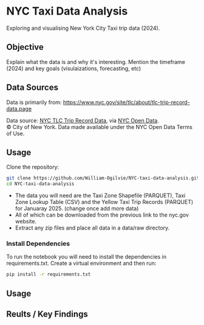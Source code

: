 # NYC Taxi Data Analysis
Exploring and visualising New York City Taxi trip data (2024). 

## Objective
Explain what the data is and why it's interesting.
Mention the timeframe (2024) and key goals (visulaizations, forecasting, etc)

## Data Sources
Data is primarily from:
https://www.nyc.gov/site/tlc/about/tlc-trip-record-data.page

Data source: [NYC TLC Trip Record Data](https://www.nyc.gov/site/tlc/about/tlc-trip-record-data.page), 
via [NYC Open Data](https://opendata.cityofnewyork.us/).  
© City of New York. Data made available under the NYC Open Data Terms of Use.

## Usage

Clone the repository:
```bash
git clone https://github.com/William-Ogilvie/NYC-taxi-data-analysis.git
cd NYC-taxi-data-analysis
```

- The data you will need are the Taxi Zone Shapefile (PARQUET), Taxi Zone Lookup Table (CSV) and the Yellow Taxi Trip Records (PARQUET) for Januaray 2025. (change once add more data)
- All of which can be downloaded from the previous link to the nyc.gov website.
- Extract any zip files and place all data in a data/raw directory.

### Install Dependencies
To run the notebook you will need to install the dependencies in requirements.txt. Create a virtual environment and then run:

```bash
pip install -r requirements.txt
```

## Usage

## Reults / Key Findings
